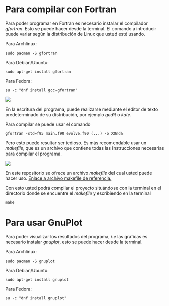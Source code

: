 # Para compilar con Fortran
Para poder programar en Fortran es necesario instalar el compilador *gfortran*. Esto se puede hacer desde la terminal. El comando a introducir puede variar según la distribución de Linux que usted esté usando.

Para Archlinux:
```
sudo pacman -S gfortran
```

Para Debian/Ubuntu:
```
sudo apt-get install gfortran
```

Para Fedora:
```
su -c "dnf install gcc-gfortran"
```

![](http://s28.postimg.org/6ugavpu4d/install.png)

En la escritura del programa, puede realizarse mediante el editor de texto predeterminado de su distribución, por ejemplo *gedit* o *kate*.

Para compilar se puede usar el comando

```
gfortran -std=f95 main.f90 evolve.f90 (...) -o XOnda
```

Pero esto puede resultar ser tedioso. Es más recomendable usar un *makefile*, que es un archivo que contiene todas las instrucciones necesarias para compilar el programa.

![](http://s3.postimg.org/wvr40mncj/makefile.png)

En este repositorio se ofrece un archivo *makefile* del cual usted puede hacer uso. [Enlace a archivo makefile de referencia.](https://github.com/CarlosManuelRodr/XOnda/blob/master/xonda/Makefile)

Con esto usted podrá compilar el proyecto situándose con la terminal en el directorio donde se encuentre el *makefile* y escribiendo en la terminal

```
make
```

# Para usar GnuPlot

Para poder visualizar los resultados del programa, *i.e* las gráficas es necesario instalar *gnuplot*, esto se puede hacer desde la terminal.

Para Archlinux:
```
sudo pacman -S gnuplot
```

Para Debian/Ubuntu:
```
sudo apt-get install gnuplot
```

Para Fedora:
```
su -c "dnf install gnuplot"
```